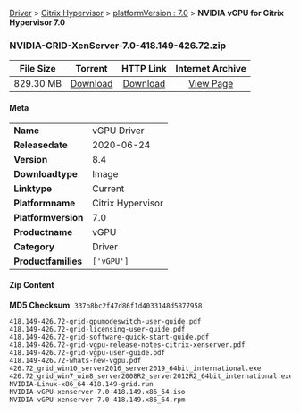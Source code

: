 
[Driver](/README.md)  >  [Citrix Hypervisor](/index/Driver/Citrix_Hypervisor.md)  >  [platformVersion : 7.0](/index/Driver/Citrix_Hypervisor/7.0.md)  >  **NVIDIA vGPU for Citrix Hypervisor 7.0**


### NVIDIA-GRID-XenServer-7.0-418.149-426.72.zip

| **File Size** | **Torrent**  | **HTTP Link** | **Internet Archive** |
|:-------------:|:------------:|:-------------:|:--------------------:|
| 829.30 MB |  [Download](https://archive.org/download/nvgpu_NVIDIA-GRID-XenServer-7.0-418.149-426.72.zip/nvgpu_NVIDIA-GRID-XenServer-7.0-418.149-426.72.zip_archive.torrent)       | [Download](https://archive.org/compress/nvgpu_NVIDIA-GRID-XenServer-7.0-418.149-426.72.zip) | [View Page](https://archive.org/details/nvgpu_NVIDIA-GRID-XenServer-7.0-418.149-426.72.zip)       |

#### Meta

<table>
<tr><td><strong>Name</strong></td><td>vGPU Driver</td></tr>
<tr><td><strong>Releasedate</strong></td><td>2020-06-24</td></tr>
<tr><td><strong>Version</strong></td><td>8.4</td></tr>
<tr><td><strong>Downloadtype</strong></td><td>Image</td></tr>
<tr><td><strong>Linktype</strong></td><td>Current</td></tr>
<tr><td><strong>Platformname</strong></td><td>Citrix Hypervisor</td></tr>
<tr><td><strong>Platformversion</strong></td><td>7.0</td></tr>
<tr><td><strong>Productname</strong></td><td>vGPU</td></tr>
<tr><td><strong>Category</strong></td><td>Driver</td></tr>
<tr><td><strong>Productfamilies</strong></td><td><code>['vGPU']</code></td></tr>
</table>

#### Zip Content

**MD5 Checksum**: `337b8bc2f47d86f1d4033148d5877958`

```text
418.149-426.72-grid-gpumodeswitch-user-guide.pdf
418.149-426.72-grid-licensing-user-guide.pdf
418.149-426.72-grid-software-quick-start-guide.pdf
418.149-426.72-grid-vgpu-release-notes-citrix-xenserver.pdf
418.149-426.72-grid-vgpu-user-guide.pdf
418.149-426.72-whats-new-vgpu.pdf
426.72_grid_win10_server2016_server2019_64bit_international.exe
426.72_grid_win7_win8_server2008R2_server2012R2_64bit_international.exe
NVIDIA-Linux-x86_64-418.149-grid.run
NVIDIA-vGPU-xenserver-7.0-418.149.x86_64.iso
NVIDIA-vGPU-xenserver-7.0-418.149.x86_64.rpm
```